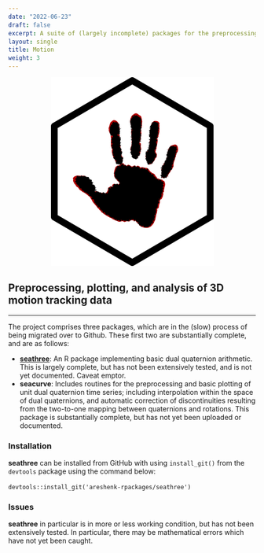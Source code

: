 ```yaml
---
date: "2022-06-23"
draft: false
excerpt: A suite of (largely incomplete) packages for the preprocessing and analysis of 3D kinematic data from motion tracking experiments. The general approach is based on the representation of movement trajectories as functional data in the space of unit dual quaternions, allowing both position and orientation to be handled together in a principled way.
layout: single
title: Motion
weight: 3
---
```


<p align="center">
  <img src="motion-hex.png" />
</p>

## Preprocessing, plotting, and analysis of 3D motion tracking data

---

The project comprises three packages, which are in the (slow) process of being migrated over to Github. These first two are substantially complete, and are as follows:

  - [**seathree**](https://github.com/areshenk-rpackages/seathree): An R package implementing basic dual quaternion arithmetic. This is largely complete, but has not been extensively tested, and is not yet documented. Caveat emptor.
  - **seacurve**: Includes routines for the preprocessing and basic plotting of unit dual quaternion time series; including interpolation within the space of dual quaternions, and automatic correction of discontinuities resulting from the two-to-one mapping between quaternions and rotations. This package is substantially complete, but has not yet been uploaded or documented.

### Installation

**seathree** can be installed from GitHub with using `install_git()` from the `devtools` package using the command below:

`devtools::install_git('areshenk-rpackages/seathree')`

### Issues

**seathree** in particular is in more or less working condition, but has not been extensively tested. In particular, there may be mathematical errors which have not yet been caught. 